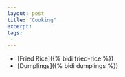 ```yaml
---
layout: post
title: "Cooking"
excerpt:
tags:
 -
---
```


* [Fried Rice]({% bidi fried-rice %})
* [Dumplings]({% bidi dumplings %})
